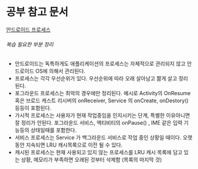 # 공부 참고 문서 
[안드로이드 프로세스](https://developer.android.com/guide/components/activities/process-lifecycle?hl=ko)


###### 복습 필요한 부분 정리   
- 안드로이드는 독특하게도 애플리케이션의 프로세스는 자체적으로 관리되지 않고 안드로이드 OS에 의해서 관리된다.
- 프로세스는 각각 우선순위가 있다. 우선순위에 따라 오래 살아남고 짦게 살고 정리된다.
- 포그라운드 프로세스는 최악의 경우에만 정리된다. 예시로 Activity의 OnResume 혹은 브로드 캐스트 리시버의 onReceiver, Service 의 onCreate, onDestory() 등등이 포함된다.
- 가시적 프로세스는 사용자가 현재 작업중임을 인지시키는 단계, 특별한 이유아니면 잘 정리가 안된다. 포그라운드 서비스, 액티비티의 onPause() , IME 같은 입력 기능등의 상태일때를 포함한다.
- 서비스 프로세스는 Service 가 백그라운드 서비스로 작업 중인 상황일 때이다. 오랫동안 지속되면 LRU 캐시목록으로 이전 될 수 있다.
- 캐시된 프로세스는 현재 사용되고 있지 않는 프로세스를 LRU 캐시 목록에 담고 있는 상황, 메모리가 부족하면 오래된 것부터 삭제함 (목록의 마지막 것) 
